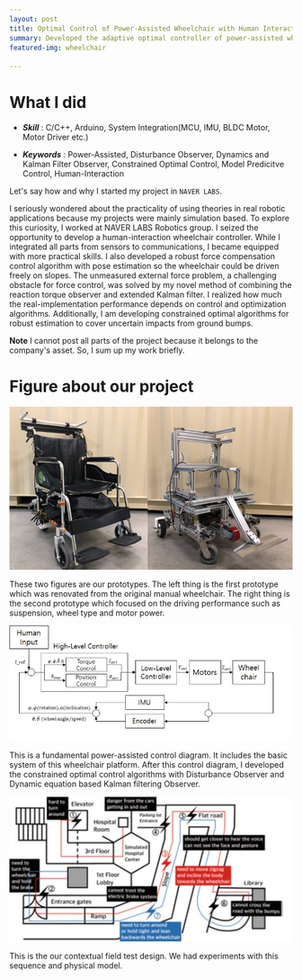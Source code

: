 ```yaml
---
layout: post
title: Optimal Control of Power-Assisted Wheelchair with Human Interaction
summary: Developed the adaptive optimal controller of power-assisted wheelchair with human-interaction and Integrated whole system from sensors and controller to communications
featured-img: wheelchair

---
```


# What I did

- ***Skill*** : C/C++, Arduino, System Integration(MCU, IMU, BLDC Motor, Motor Driver etc.)

- ***Keywords*** : Power-Assisted, Disturbance Observer, Dynamics and Kalman Filter Observer, Constrained Optimal Control, Model Predicitve Control, Human-Interaction 

Let's say how and why I started my project in `NAVER LABS`.

I seriously wondered about the practicality of using theories in real robotic applications because my projects were mainly simulation based. 
To explore this curiosity, I worked at NAVER LABS Robotics group. I seized the opportunity to develop a human-interaction wheelchair controller. 
While I integrated all parts from sensors to communications, I became equipped with more practical skills. 
I also developed a robust force compensation control algorithm with pose estimation so the wheelchair could be driven freely on slopes. 
The unmeasured external force problem, a challenging obstacle for force control, was solved by my novel method of combining the reaction torque observer and extended Kalman filter. I realized how much the real-implementation performance depends on control and optimization algorithms. Additionally, I am developing constrained optimal algorithms for robust estimation to cover uncertain impacts from ground bumps. 

**Note** I cannot post all parts of the project because it belongs to the company's asset. So, I sum up my work briefly.

# Figure about our project

<p align="center">
  <img src="/assets/wheelchair/wheelchair.jpg">
</p>

These two figures are our prototypes. The left thing is the first prototype which was renovated from the original manual wheelchair.
The right thing is the second prototype which focused on the driving performance such as suspension, wheel type and motor power.

<p align="center">
  <img src="/assets/wheelchair/control2.jpg">
</p>

This is a fundamental power-assisted control diagram. It includes the basic system of this wheelchair platform. After this control diagram, I developed the constrained optimal control algorithms with Disturbance Observer and Dynamic equation based Kalman filtering Observer. 

<p align="center">
  <img src="/assets/wheelchair/field_test.jpg">
</p>

This is the our contextual field test design. We had experiments with this sequence and physical model.
